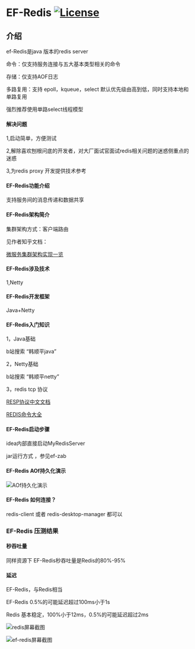 #  EF-Redis  [![License](https://img.shields.io/badge/license-Apache%202-4EB1BA.svg)](https://www.apache.org/licenses/LICENSE-2.0.html)

## 介绍

ef-Redis是java 版本的redis server

命令：仅支持服务连接与五大基本类型相关的命令

存储：仅支持AOF日志

多路复用：支持 epoll，kqueue，select 默认优先级由高到低，同时支持本地和单路复用

强烈推荐使用单路select线程模型
#### 解决问题

1,启动简单，方便测试

2,解除喜欢刨根问底的开发者，对大厂面试官面试redis相关问题的迷惑侧重点的迷惑

3,为redis proxy 开发提供技术参考

#### EF-Redis功能介绍

支持服务间的消息传递和数据共享

#### EF-Redis架构简介

集群架构方式：客户端路由

见作者知乎文档：

[微服务集群架构实现一览](https://zhuanlan.zhihu.com/p/368407754)



####  EF-Redis涉及技术

1,Netty

####  EF-Redis开发框架

Java+Netty

####  EF-Redis入门知识
1，Java基础

b站搜索 “韩顺平java”

2，Netty基础

b站搜索 “韩顺平netty”

3，redis tcp 协议


[RESP协议中文文档](https://www.redis.com.cn/topics/protocol.html)

[REDIS命令大全](https://www.redis.com.cn/commands.html)



####  EF-Redis启动步骤

idea内部直接启动MyRedisServer

jar运行方式 ，参见ef-zab

####  EF-Redis AOf持久化演示

![AOf持久化演示](aof_img.png "屏幕截图.png")

####  EF-Redis 如何连接？

redis-client 或者 redis-desktop-manager 都可以

###  EF-Redis 压测结果

####  秒吞吐量

同样资源下 EF-Redis秒吞吐量是Redis的80%-95%

####  延迟

EF-Redis，与Redis相当

EF-Redis 0.5%的可能延迟超过100ms小于1s

Redis 基本稳定，100%小于12ms，0.5%的可能延迟超过2ms

![redis屏幕截图](cpp-redis.png "redis屏幕截图.png")

![ef-redis屏幕截图](java-redis.png "ef-redis屏幕截图.png")






